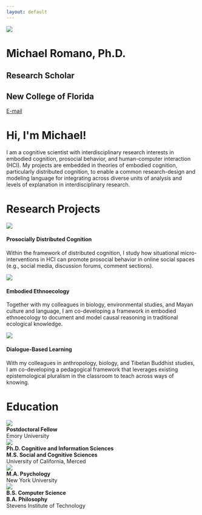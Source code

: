 ```yaml
---
layout: default
---
```


<div class="my-flex my-hero-profile">
  <div class="my-col-33">
    <img src="/assets/img/profile.jpg">
  </div>
  <div class="my-col-67">
    <h1>Michael Romano, Ph.D.</h1>
    <h2>Research Scholar</h2>
    <h2>New College of Florida</h2>
    <p><a href="mailto:mromano@ncf.edu">E-mail</a></p>
  </div>
</div>

# Hi, I'm Michael!

I am a cognitive scientist with interdisciplinary research interests in embodied cognition, prosocial behavior, and human-computer interaction (HCI). My projects are embedded in theories of embodied cognition, particularly distributed cognition, to enable a common research-design and modeling language for integrating across diverse units of analysis and levels of explanation in interdisciplinary research.

# Research Projects

<div class="my-flex">
  <div class="my-col-33">
    <div class="my-col-100 my-center-text">
      <img src="/assets/img/prosocial.jpg">
      <h4>Prosocially Distributed Cognition</h4>
    </div>
    <div class="my-col-100">
      <p>Within the framework of distributed cognition, I study how situational micro-interventions in HCI can promote prosocial behavior in online social spaces (e.g., social media, discussion forums, comment sections).</p>
    </div>
  </div>
  <div class="my-col-33">
    <div class="my-col-100 my-center-text">
      <img src="/assets/img/soil.jpg">
      <h4>Embodied Ethnoecology</h4>
    </div>
    <div class="my-col-100">
      <p>Together with my colleagues in biology, environmental studies, and Mayan culture and language, I am co-developing a framework in embodied ethnoecology to document and model causal reasoning in traditional ecological knowledge.</p>
    </div>
  </div>
  <div class="my-col-33">
    <div class="my-col-100 my-center-text">
      <img src="/assets/img/knowledge.jpg">
      <h4>Dialogue-Based Learning</h4>
    </div>
    <div class="my-col-100">
      <p>With my colleagues in anthropology, biology, and Tibetan Buddhist studies, I am co-developing a pedagogical framework that leverages existing epistemological pluralism in the classroom to teach across ways of knowing.
</p>
    </div>
  </div>
</div>

# Education

<div class="my-flex-edu">
  <div class="my-edu-logo"><img src="/assets/img/emory.png"></div>
  <div>
    <b>Postdoctoral Fellow</b><br>
    Emory University
  </div>
</div>

<div class="my-flex-edu">
  <div class="my-edu-logo"><img src="/assets/img/ucmerced.png"></div>
  <div>
    <b>Ph.D. Cognitive and Information Sciences</b><br>
    <b>M.S. Social and Cognitive Sciences</b><br>
    University of California, Merced
  </div>
</div>

<div class="my-flex-edu">
  <div class="my-edu-logo"><img src="/assets/img/nyu.png"></div>
  <div>
    <b>M.A. Psychology</b><br>
    New York University
  </div>
</div>

<div class="my-flex-edu">
  <div class="my-edu-logo"><img src="/assets/img/stevens.png"></div>
  <div>
    <b>B.S. Computer Science</b><br>
    <b>B.A. Philosophy</b><br>
    Stevens Institute of Technology
  </div>
</div>
